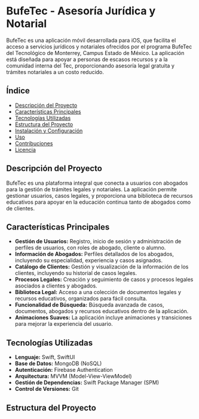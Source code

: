 # BufeTec - Asesoría Jurídica y Notarial

BufeTec es una aplicación móvil desarrollada para iOS, que facilita el acceso a servicios jurídicos y notariales ofrecidos por el programa BufeTec del Tecnológico de Monterrey, Campus Estado de México. La aplicación está diseñada para apoyar a personas de escasos recursos y a la comunidad interna del Tec, proporcionando asesoría legal gratuita y trámites notariales a un costo reducido.

## Índice

- [Descripción del Proyecto](#descripción-del-proyecto)
- [Características Principales](#características-principales)
- [Tecnologías Utilizadas](#tecnologías-utilizadas)
- [Estructura del Proyecto](#estructura-del-proyecto)
- [Instalación y Configuración](#instalación-y-configuración)
- [Uso](#uso)
- [Contribuciones](#contribuciones)
- [Licencia](#licencia)

## Descripción del Proyecto

BufeTec es una plataforma integral que conecta a usuarios con abogados para la gestión de trámites legales y notariales. La aplicación permite gestionar usuarios, casos legales, y proporciona una biblioteca de recursos educativos para apoyar en la educación continua tanto de abogados como de clientes.

## Características Principales

- **Gestión de Usuarios:** Registro, inicio de sesión y administración de perfiles de usuarios, con roles de abogado, cliente o alumno.
- **Información de Abogados:** Perfiles detallados de los abogados, incluyendo su especialidad, experiencia y casos asignados.
- **Catálogo de Clientes:** Gestión y visualización de la información de los clientes, incluyendo su historial de casos legales.
- **Procesos Legales:** Creación y seguimiento de casos y procesos legales asociados a clientes y abogados.
- **Biblioteca Legal:** Acceso a una colección de documentos legales y recursos educativos, organizados para fácil consulta.
- **Funcionalidad de Búsqueda:** Búsqueda avanzada de casos, documentos, abogados y recursos educativos dentro de la aplicación.
- **Animaciones Suaves:** La aplicación incluye animaciones y transiciones para mejorar la experiencia del usuario.

## Tecnologías Utilizadas

- **Lenguaje:** Swift, SwiftUI
- **Base de Datos:** MongoDB (NoSQL)
- **Autenticación:** Firebase Authentication
- **Arquitectura:** MVVM (Model-View-ViewModel)
- **Gestión de Dependencias:** Swift Package Manager (SPM)
- **Control de Versiones:** Git

## Estructura del Proyecto
